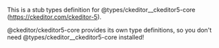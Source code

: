 This is a stub types definition for @types/ckeditor__ckeditor5-core (https://ckeditor.com/ckeditor-5).

@ckeditor/ckeditor5-core provides its own type definitions, so you don't need @types/ckeditor__ckeditor5-core installed!
